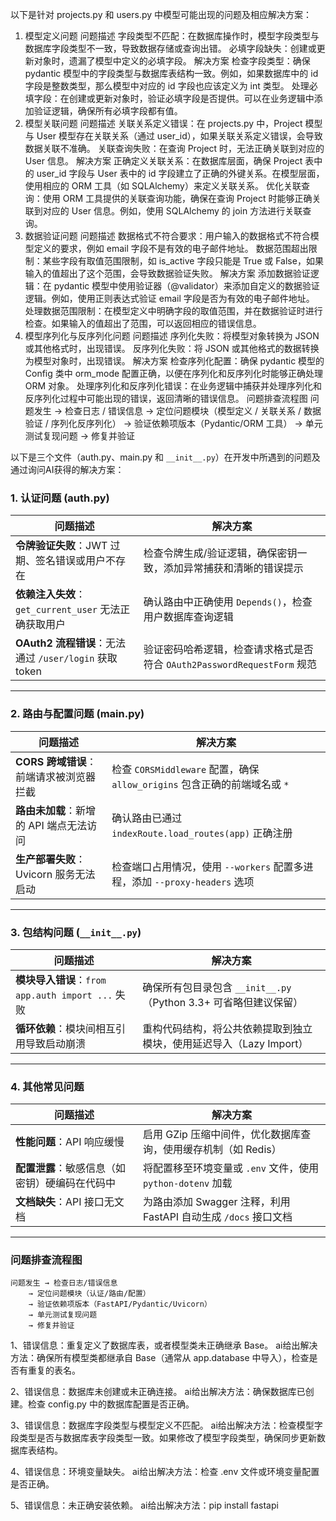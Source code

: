 
<!--by bantingrui 2205308010349-->
以下是针对 projects.py 和 users.py 中模型可能出现的问题及相应解决方案：
1. 模型定义问题
问题描述
字段类型不匹配：在数据库操作时，模型字段类型与数据库字段类型不一致，导致数据存储或查询出错。
必填字段缺失：创建或更新对象时，遗漏了模型中定义的必填字段。
解决方案
检查字段类型：确保 pydantic 模型中的字段类型与数据库表结构一致。例如，如果数据库中的 id 字段是整数类型，那么模型中对应的 id 字段也应该定义为 int 类型。
处理必填字段：在创建或更新对象时，验证必填字段是否提供。可以在业务逻辑中添加验证逻辑，确保所有必填字段都有值。
2. 模型关联问题
问题描述
关联关系定义错误：在 projects.py 中，Project 模型与 User 模型存在关联关系（通过 user_id），如果关联关系定义错误，会导致数据关联不准确。
关联查询失败：在查询 Project 时，无法正确关联到对应的 User 信息。
解决方案
正确定义关联关系：在数据库层面，确保 Project 表中的 user_id 字段与 User 表中的 id 字段建立了正确的外键关系。在模型层面，使用相应的 ORM 工具（如 SQLAlchemy）来定义关联关系。
优化关联查询：使用 ORM 工具提供的关联查询功能，确保在查询 Project 时能够正确关联到对应的 User 信息。例如，使用 SQLAlchemy 的 join 方法进行关联查询。
3. 数据验证问题
问题描述
数据格式不符合要求：用户输入的数据格式不符合模型定义的要求，例如 email 字段不是有效的电子邮件地址。
数据范围超出限制：某些字段有取值范围限制，如 is_active 字段只能是 True 或 False，如果输入的值超出了这个范围，会导致数据验证失败。
解决方案
添加数据验证逻辑：在 pydantic 模型中使用验证器（@validator）来添加自定义的数据验证逻辑。例如，使用正则表达式验证 email 字段是否为有效的电子邮件地址。
处理数据范围限制：在模型定义中明确字段的取值范围，并在数据验证时进行检查。如果输入的值超出了范围，可以返回相应的错误信息。
4. 模型序列化与反序列化问题
问题描述
序列化失败：将模型对象转换为 JSON 或其他格式时，出现错误。
反序列化失败：将 JSON 或其他格式的数据转换为模型对象时，出现错误。
解决方案
检查序列化配置：确保 pydantic 模型的 Config 类中 orm_mode 配置正确，以便在序列化和反序列化时能够正确处理 ORM 对象。
处理序列化和反序列化错误：在业务逻辑中捕获并处理序列化和反序列化过程中可能出现的错误，返回清晰的错误信息。
问题排查流程图
问题发生 → 检查日志 / 错误信息
→ 定位问题模块（模型定义 / 关联关系 / 数据验证 / 序列化反序列化）
→ 验证依赖项版本（Pydantic/ORM 工具）
→ 单元测试复现问题
→ 修复并验证
<!--by bantingrui 2205308010349-->


<!--张振锟-->
以下是三个文件（auth.py、main.py 和 `__init__.py`）在开发中所遇到的问题及通过询问AI获得的解决方案：


### **1. 认证问题 (auth.py)**
| 问题描述                     | 解决方案                                                                 |
|------------------------------|--------------------------------------------------------------------------|
| **令牌验证失败**：JWT 过期、签名错误或用户不存在 | 检查令牌生成/验证逻辑，确保密钥一致，添加异常捕获和清晰的错误提示          |
| **依赖注入失效**：`get_current_user` 无法正确获取用户 | 确认路由中正确使用 `Depends()`，检查用户数据库查询逻辑                    |
| **OAuth2 流程错误**：无法通过 `/user/login` 获取 token | 验证密码哈希逻辑，检查请求格式是否符合 `OAuth2PasswordRequestForm` 规范   |

---

### **2. 路由与配置问题 (main.py)**
| 问题描述                     | 解决方案                                                                 |
|------------------------------|--------------------------------------------------------------------------|
| **CORS 跨域错误**：前端请求被浏览器拦截 | 检查 `CORSMiddleware` 配置，确保 `allow_origins` 包含正确的前端域名或 `*` |
| **路由未加载**：新增的 API 端点无法访问 | 确认路由已通过 `indexRoute.load_routes(app)` 正确注册                     |
| **生产部署失败**：Uvicorn 服务无法启动 | 检查端口占用情况，使用 `--workers` 配置多进程，添加 `--proxy-headers` 选项 |

---

### **3. 包结构问题 (`__init__.py`)**
| 问题描述                     | 解决方案                                                                 |
|------------------------------|--------------------------------------------------------------------------|
| **模块导入错误**：`from app.auth import ...` 失败 | 确保所有包目录包含 `__init__.py`（Python 3.3+ 可省略但建议保留）          |
| **循环依赖**：模块间相互引用导致启动崩溃 | 重构代码结构，将公共依赖提取到独立模块，使用延迟导入（Lazy Import）       |

---

### **4. 其他常见问题**
| 问题描述                     | 解决方案                                                                 |
|------------------------------|--------------------------------------------------------------------------|
| **性能问题**：API 响应缓慢   | 启用 GZip 压缩中间件，优化数据库查询，使用缓存机制（如 Redis）           |
| **配置泄露**：敏感信息（如密钥）硬编码在代码中 | 将配置移至环境变量或 `.env` 文件，使用 `python-dotenv` 加载              |
| **文档缺失**：API 接口无文档 | 为路由添加 Swagger 注释，利用 FastAPI 自动生成 `/docs` 接口文档           |

---

### **问题排查流程图**
```
问题发生 → 检查日志/错误信息 
    → 定位问题模块（认证/路由/配置） 
    → 验证依赖项版本（FastAPI/Pydantic/Uvicorn） 
    → 单元测试复现问题 
    → 修复并验证
```
<!--张振锟-->

<!-- by 2205308010338蒙思勇 -->
1、错误信息：重复定义了数据库表，或者模型类未正确继承 Base。
ai给出解决方法：确保所有模型类都继承自 Base（通常从 app.database 中导入），检查是否有重复的表名。

2、错误信息：数据库未创建或未正确连接。
ai给出解决方法：确保数据库已创建。检查 config.py 中的数据库配置是否正确。

3、错误信息：数据库字段类型与模型定义不匹配。
ai给出解决方法：检查模型字段类型是否与数据库表字段类型一致。如果修改了模型字段类型，确保同步更新数据库表结构。

4、错误信息：环境变量缺失。
ai给出解决方法：检查 .env 文件或环境变量配置是否正确。

5、错误信息：未正确安装依赖。
ai给出解决方法：pip install fastapi

<!-- by 2205308010338蒙思勇 -->



